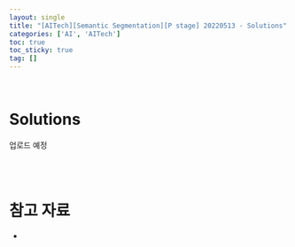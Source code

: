 ```yaml
---
layout: single
title: "[AITech][Semantic Segmentation][P stage] 20220513 - Solutions"
categories: ['AI', 'AITech']
toc: true
toc_sticky: true
tag: []
---
```




<br>

# Solutions

업로드 예정



























<br>

<br>

# 참고 자료

* 
